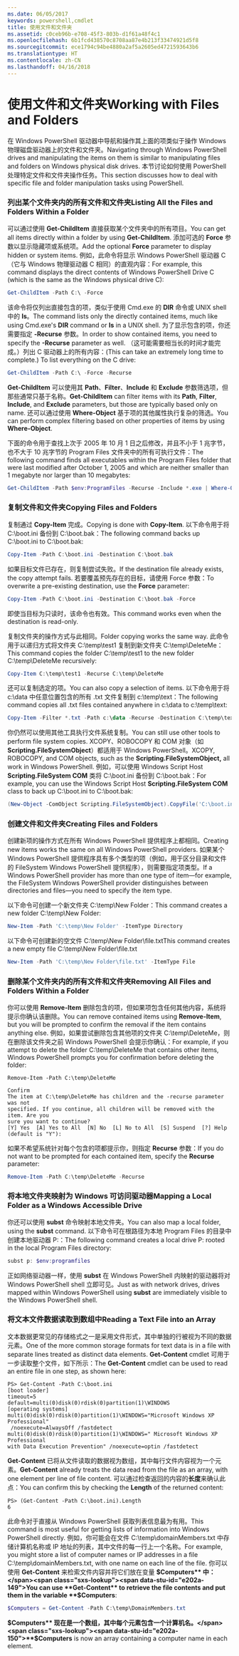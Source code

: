 ```yaml
---
ms.date: 06/05/2017
keywords: powershell,cmdlet
title: 使用文件和文件夹
ms.assetid: c0ceb96b-e708-45f3-803b-d1f61a48f4c1
ms.openlocfilehash: 6b1fcd438570c8708aa87e4b213f33474921d5f8
ms.sourcegitcommit: ece1794c94be4880a2af5a2605ed4721593643b6
ms.translationtype: HT
ms.contentlocale: zh-CN
ms.lasthandoff: 04/16/2018
---
```

# <a name="working-with-files-and-folders"></a><span data-ttu-id="e202a-103">使用文件和文件夹</span><span class="sxs-lookup"><span data-stu-id="e202a-103">Working with Files and Folders</span></span>

<span data-ttu-id="e202a-104">在 Windows PowerShell 驱动器中导航和操作其上面的项类似于操作 Windows 物理磁盘驱动器上的文件和文件夹。</span><span class="sxs-lookup"><span data-stu-id="e202a-104">Navigating through Windows PowerShell drives and manipulating the items on them is similar to manipulating files and folders on Windows physical disk drives.</span></span> <span data-ttu-id="e202a-105">本节讨论如何使用 PowerShell 处理特定文件和文件夹操作任务。</span><span class="sxs-lookup"><span data-stu-id="e202a-105">This section discusses how to deal with specific file and folder manipulation tasks using PowerShell.</span></span>

### <a name="listing-all-the-files-and-folders-within-a-folder"></a><span data-ttu-id="e202a-106">列出某个文件夹内的所有文件和文件夹</span><span class="sxs-lookup"><span data-stu-id="e202a-106">Listing All the Files and Folders Within a Folder</span></span>

<span data-ttu-id="e202a-107">可以通过使用 **Get-ChildItem** 直接获取某个文件夹中的所有项目。</span><span class="sxs-lookup"><span data-stu-id="e202a-107">You can get all items directly within a folder by using **Get-ChildItem**.</span></span> <span data-ttu-id="e202a-108">添加可选的 **Force** 参数以显示隐藏项或系统项。</span><span class="sxs-lookup"><span data-stu-id="e202a-108">Add the optional **Force** parameter to display hidden or system items.</span></span> <span data-ttu-id="e202a-109">例如，此命令将显示 Windows PowerShell 驱动器 C（它与 Windows 物理驱动器 C 相同）的直观内容：</span><span class="sxs-lookup"><span data-stu-id="e202a-109">For example, this command displays the direct contents of Windows PowerShell Drive C (which is the same as the Windows physical drive C):</span></span>

```powershell
Get-ChildItem -Path C:\ -Force
```

<span data-ttu-id="e202a-110">该命令将仅列出直接包含的项，类似于使用 Cmd.exe 的 **DIR** 命令或 UNIX shell 中的 **ls**。</span><span class="sxs-lookup"><span data-stu-id="e202a-110">The command lists only the directly contained items, much like using Cmd.exe's **DIR** command or **ls** in a UNIX shell.</span></span> <span data-ttu-id="e202a-111">为了显示包含的项，你还需要指定 **-Recurse** 参数。</span><span class="sxs-lookup"><span data-stu-id="e202a-111">In order to show contained items, you need to specify the **-Recurse** parameter as well.</span></span> <span data-ttu-id="e202a-112">（这可能需要相当长的时间才能完成。）列出 C 驱动器上的所有内容：</span><span class="sxs-lookup"><span data-stu-id="e202a-112">(This can take an extremely long time to complete.) To list everything on the C drive:</span></span>

```powershell
Get-ChildItem -Path C:\ -Force -Recurse
```

<span data-ttu-id="e202a-113">**Get-ChildItem** 可以使用其 **Path**、**Filter**、**Include** 和 **Exclude** 参数筛选项，但那些通常只基于名称。</span><span class="sxs-lookup"><span data-stu-id="e202a-113">**Get-ChildItem** can filter items with its **Path**, **Filter**, **Include**, and **Exclude** parameters, but those are typically based only on name.</span></span> <span data-ttu-id="e202a-114">还可以通过使用 **Where-Object** 基于项的其他属性执行复杂的筛选。</span><span class="sxs-lookup"><span data-stu-id="e202a-114">You can perform complex filtering based on other properties of items by using **Where-Object**.</span></span>

<span data-ttu-id="e202a-115">下面的命令用于查找上次于 2005 年 10 月 1 日之后修改，并且不小于 1 兆字节，也不大于 10 兆字节的 Program Files 文件夹中的所有可执行文件：</span><span class="sxs-lookup"><span data-stu-id="e202a-115">The following command finds all executables within the Program Files folder that were last modified after October 1, 2005 and which are neither smaller than 1 megabyte nor larger than 10 megabytes:</span></span>

```powershell
Get-ChildItem -Path $env:ProgramFiles -Recurse -Include *.exe | Where-Object -FilterScript {($_.LastWriteTime -gt '2005-10-01') -and ($_.Length -ge 1mb) -and ($_.Length -le 10mb)}
```

### <a name="copying-files-and-folders"></a><span data-ttu-id="e202a-116">复制文件和文件夹</span><span class="sxs-lookup"><span data-stu-id="e202a-116">Copying Files and Folders</span></span>

<span data-ttu-id="e202a-117">复制通过 **Copy-Item** 完成。</span><span class="sxs-lookup"><span data-stu-id="e202a-117">Copying is done with **Copy-Item**.</span></span> <span data-ttu-id="e202a-118">以下命令用于将 C:\\boot.ini 备份到 C:\\boot.bak：</span><span class="sxs-lookup"><span data-stu-id="e202a-118">The following command backs up C:\\boot.ini to C:\\boot.bak:</span></span>

```powershell
Copy-Item -Path C:\boot.ini -Destination C:\boot.bak
```

<span data-ttu-id="e202a-119">如果目标文件已存在，则复制尝试失败。</span><span class="sxs-lookup"><span data-stu-id="e202a-119">If the destination file already exists, the copy attempt fails.</span></span> <span data-ttu-id="e202a-120">若要覆盖预先存在的目标，请使用 Force 参数：</span><span class="sxs-lookup"><span data-stu-id="e202a-120">To overwrite a pre-existing destination, use the **Force** parameter:</span></span>

```powershell
Copy-Item -Path C:\boot.ini -Destination C:\boot.bak -Force
```

<span data-ttu-id="e202a-121">即使当目标为只读时，该命令也有效。</span><span class="sxs-lookup"><span data-stu-id="e202a-121">This command works even when the destination is read-only.</span></span>

<span data-ttu-id="e202a-122">复制文件夹的操作方式与此相同。</span><span class="sxs-lookup"><span data-stu-id="e202a-122">Folder copying works the same way.</span></span> <span data-ttu-id="e202a-123">此命令用于以递归方式将文件夹 C:\\temp\\test1 复制到新文件夹 C:\\temp\\DeleteMe：</span><span class="sxs-lookup"><span data-stu-id="e202a-123">This command copies the folder C:\\temp\\test1 to the new folder C:\\temp\\DeleteMe recursively:</span></span>

```powershell
Copy-Item C:\temp\test1 -Recurse C:\temp\DeleteMe
```

<span data-ttu-id="e202a-124">还可以复制选定的项。</span><span class="sxs-lookup"><span data-stu-id="e202a-124">You can also copy a selection of items.</span></span> <span data-ttu-id="e202a-125">以下命令用于将 c:\\data 中任意位置包含的所有 .txt 文件复制到 c:\\temp\\text：</span><span class="sxs-lookup"><span data-stu-id="e202a-125">The following command copies all .txt files contained anywhere in c:\\data to c:\\temp\\text:</span></span>

```powershell
Copy-Item -Filter *.txt -Path c:\data -Recurse -Destination C:\temp\text
```

<span data-ttu-id="e202a-126">你仍然可以使用其他工具执行文件系统复制。</span><span class="sxs-lookup"><span data-stu-id="e202a-126">You can still use other tools to perform file system copies.</span></span> <span data-ttu-id="e202a-127">XCOPY、ROBOCOPY 和 COM 对象（如 **Scripting.FileSystemObject**）都适用于 Windows PowerShell。</span><span class="sxs-lookup"><span data-stu-id="e202a-127">XCOPY, ROBOCOPY, and COM objects, such as the **Scripting.FileSystemObject,** all work in Windows PowerShell.</span></span> <span data-ttu-id="e202a-128">例如，可以使用 Windows Script Host **Scripting.FileSystem COM** 类将 C:\\boot.ini 备份到 C:\\boot.bak：</span><span class="sxs-lookup"><span data-stu-id="e202a-128">For example, you can use the Windows Script Host **Scripting.FileSystem COM** class to back up C:\\boot.ini to C:\\boot.bak:</span></span>

```powershell
(New-Object -ComObject Scripting.FileSystemObject).CopyFile('C:\boot.ini', 'C:\boot.bak')
```

### <a name="creating-files-and-folders"></a><span data-ttu-id="e202a-129">创建文件和文件夹</span><span class="sxs-lookup"><span data-stu-id="e202a-129">Creating Files and Folders</span></span>

<span data-ttu-id="e202a-130">创建新项的操作方式在所有 Windows PowerShell 提供程序上都相同。</span><span class="sxs-lookup"><span data-stu-id="e202a-130">Creating new items works the same on all Windows PowerShell providers.</span></span> <span data-ttu-id="e202a-131">如果某个 Windows PowerShell 提供程序具有多个类型的项（例如，用于区分目录和文件的 FileSystem Windows PowerShell 提供程序），则需要指定项类型。</span><span class="sxs-lookup"><span data-stu-id="e202a-131">If a Windows PowerShell provider has more than one type of item—for example, the FileSystem Windows PowerShell provider distinguishes between directories and files—you need to specify the item type.</span></span>

<span data-ttu-id="e202a-132">以下命令可创建一个新文件夹 C:\\temp\\New Folder：</span><span class="sxs-lookup"><span data-stu-id="e202a-132">This command creates a new folder C:\\temp\\New Folder:</span></span>

```powershell
New-Item -Path 'C:\temp\New Folder' -ItemType Directory
```

<span data-ttu-id="e202a-133">以下命令可创建新的空文件 C:\\temp\\New Folder\\file.txt</span><span class="sxs-lookup"><span data-stu-id="e202a-133">This command creates a new empty file C:\\temp\\New Folder\\file.txt</span></span>

```powershell
New-Item -Path 'C:\temp\New Folder\file.txt' -ItemType File
```

### <a name="removing-all-files-and-folders-within-a-folder"></a><span data-ttu-id="e202a-134">删除某个文件夹内的所有文件和文件夹</span><span class="sxs-lookup"><span data-stu-id="e202a-134">Removing All Files and Folders Within a Folder</span></span>

<span data-ttu-id="e202a-135">你可以使用 **Remove-Item** 删除包含的项，但如果项包含任何其他内容，系统将提示你确认该删除。</span><span class="sxs-lookup"><span data-stu-id="e202a-135">You can remove contained items using **Remove-Item**, but you will be prompted to confirm the removal if the item contains anything else.</span></span> <span data-ttu-id="e202a-136">例如，如果尝试删除包含其他项的文件夹 C:\\temp\\DeleteMe，则在删除该文件夹之前 Windows PowerShell 会提示你确认：</span><span class="sxs-lookup"><span data-stu-id="e202a-136">For example, if you attempt to delete the folder C:\\temp\\DeleteMe that contains other items, Windows PowerShell prompts you for confirmation before deleting the folder:</span></span>

```
Remove-Item -Path C:\temp\DeleteMe

Confirm
The item at C:\temp\DeleteMe has children and the -recurse parameter was not
specified. If you continue, all children will be removed with the item. Are you
sure you want to continue?
[Y] Yes  [A] Yes to All  [N] No  [L] No to All  [S] Suspend  [?] Help
(default is "Y"):
```

<span data-ttu-id="e202a-137">如果不希望系统针对每个包含的项都提示你，则指定 **Recurse** 参数：</span><span class="sxs-lookup"><span data-stu-id="e202a-137">If you do not want to be prompted for each contained item, specify the **Recurse** parameter:</span></span>

```powershell
Remove-Item -Path C:\temp\DeleteMe -Recurse
```

### <a name="mapping-a-local-folder-as-a-windows-accessible-drive"></a><span data-ttu-id="e202a-138">将本地文件夹映射为 Windows 可访问驱动器</span><span class="sxs-lookup"><span data-stu-id="e202a-138">Mapping a Local Folder as a Windows Accessible Drive</span></span>

<span data-ttu-id="e202a-139">你还可以使用 **subst** 命令映射本地文件夹。</span><span class="sxs-lookup"><span data-stu-id="e202a-139">You can also map a local folder, using the **subst** command.</span></span> <span data-ttu-id="e202a-140">以下命令可在根路径为本地 Program Files 的目录中创建本地驱动器 P:：</span><span class="sxs-lookup"><span data-stu-id="e202a-140">The following command creates a local drive P: rooted in the local Program Files directory:</span></span>

```powershell
subst p: $env:programfiles
```

<span data-ttu-id="e202a-141">正如网络驱动器一样，使用 **subst** 在 Windows PowerShell 内映射的驱动器将对 Windows PowerShell shell 立即可见。</span><span class="sxs-lookup"><span data-stu-id="e202a-141">Just as with network drives, drives mapped within Windows PowerShell using **subst** are immediately visible to the Windows PowerShell shell.</span></span>

### <a name="reading-a-text-file-into-an-array"></a><span data-ttu-id="e202a-142">将文本文件数据读取到数组中</span><span class="sxs-lookup"><span data-stu-id="e202a-142">Reading a Text File into an Array</span></span>

<span data-ttu-id="e202a-143">文本数据更常见的存储格式之一是采用文件形式，其中单独的行被视为不同的数据元素。</span><span class="sxs-lookup"><span data-stu-id="e202a-143">One of the more common storage formats for text data is in a file with separate lines treated as distinct data elements.</span></span> <span data-ttu-id="e202a-144">**Get-Content** cmdlet 可用于一步读取整个文件，如下所示：</span><span class="sxs-lookup"><span data-stu-id="e202a-144">The **Get-Content** cmdlet can be used to read an entire file in one step, as shown here:</span></span>

```
PS> Get-Content -Path C:\boot.ini
[boot loader]
timeout=5
default=multi(0)disk(0)rdisk(0)partition(1)\WINDOWS
[operating systems]
multi(0)disk(0)rdisk(0)partition(1)\WINDOWS="Microsoft Windows XP Professional"
 /noexecute=AlwaysOff /fastdetect
multi(0)disk(0)rdisk(0)partition(1)\WINDOWS=" Microsoft Windows XP Professional
with Data Execution Prevention" /noexecute=optin /fastdetect
```

<span data-ttu-id="e202a-145">**Get-Content** 已将从文件读取的数据视为数组，其中每行文件内容视为一个元素。</span><span class="sxs-lookup"><span data-stu-id="e202a-145">**Get-Content** already treats the data read from the file as an array, with one element per line of file content.</span></span> <span data-ttu-id="e202a-146">可以通过检查返回的内容的**长度**来确认此点：</span><span class="sxs-lookup"><span data-stu-id="e202a-146">You can confirm this by checking the **Length** of the returned content:</span></span>

```
PS> (Get-Content -Path C:\boot.ini).Length
6
```

<span data-ttu-id="e202a-147">此命令对于直接从 Windows PowerShell 获取列表信息最为有用。</span><span class="sxs-lookup"><span data-stu-id="e202a-147">This command is most useful for getting lists of information into Windows PowerShell directly.</span></span> <span data-ttu-id="e202a-148">例如，你可能会在文件 C:\\temp\\domainMembers.txt 中存储计算机名称或 IP 地址的列表，其中文件的每一行上一个名称。</span><span class="sxs-lookup"><span data-stu-id="e202a-148">For example, you might store a list of computer names or IP addresses in a file C:\\temp\\domainMembers.txt, with one name on each line of the file.</span></span> <span data-ttu-id="e202a-149">你可以使用 **Get-Content** 来检索文件内容并将它们放在变量 **$Computers** 中：</span><span class="sxs-lookup"><span data-stu-id="e202a-149">You can use **Get-Content** to retrieve the file contents and put them in the variable **$Computers**:</span></span>

```powershell
$Computers = Get-Content -Path C:\temp\DomainMembers.txt
```

<span data-ttu-id="e202a-150">**$Computers** 现在是一个数组，其中每个元素包含一个计算机名。</span><span class="sxs-lookup"><span data-stu-id="e202a-150">**$Computers** is now an array containing a computer name in each element.</span></span>
